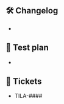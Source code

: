 ## 🛠️ Changelog
[//]: # "Describe the changes in this pull request here."

-

## 🧪 Test plan
[//]: # "Help your fellow reviewer and write a short description what's the fastest way to test your changes."

-

## 🎫 Tickets
[//]: # "This pull request resolves all or part of the following ticket(s)"

- TILA-####
